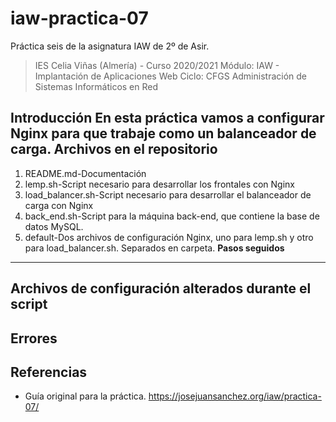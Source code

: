 # iaw-practica-07
Práctica seis de la asignatura IAW de 2º de Asir.

> IES Celia Viñas (Almería) - Curso 2020/2021
Módulo: IAW - Implantación de Aplicaciones Web
Ciclo: CFGS Administración de Sistemas Informáticos en Red

**Introducción**
En esta práctica vamos a configurar Nginx para que trabaje como un balanceador de carga.
**Archivos en el repositorio**
------------
1. README.md-Documentación
2. lemp.sh-Script necesario para desarrollar los frontales con Nginx
3. load_balancer.sh-Script necesario para desarrollar el balanceador de carga con Nginx
4. back_end.sh-Script para la máquina back-end, que contiene la base de datos MySQL.
5. default-Dos archivos de configuración Nginx, uno para lemp.sh y otro para load_balancer.sh. Separados en carpeta. 
**Pasos seguidos**
------------

**Archivos de configuración alterados durante el script**
------------




**Errores**
------------


**Referencias**
------------
- Guía original para la práctica.
https://josejuansanchez.org/iaw/practica-07/
